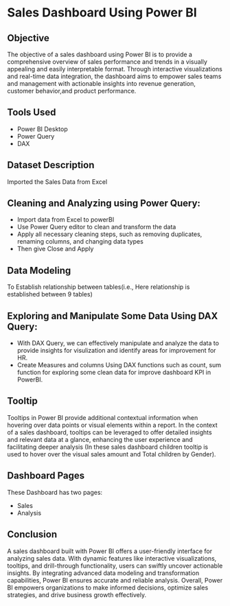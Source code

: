 # Sales Dashboard Using Power BI
## Objective
The objective of a sales dashboard using Power BI is to provide a comprehensive overview of sales performance and trends in a visually appealing
and easily interpretable format. Through interactive visualizations and real-time data integration, the dashboard aims to empower sales teams and
management with actionable insights into revenue generation, customer behavior,and product performance.

## Tools Used
* Power BI Desktop
* Power Query
* DAX

## Dataset Description 
Imported the Sales Data from Excel

## Cleaning and Analyzing using Power Query:
* Import data from Excel to powerBI
* Use Power Query editor to clean and transform the data
* Apply all necessary cleaning steps, such as removing duplicates, renaming columns, and changing data types
* Then give Close and Apply

## Data Modeling
To Establish relationship between tables(i.e., Here relationship is established between 9 tables)

## Exploring and Manipulate Some Data Using DAX Query:
* With DAX Query, we can effectively manipulate and analyze the data to provide insights for visulization and identify areas for improvement for HR.
* Create Measures and columns Using DAX functions such as count, sum function for exploring some clean data for improve dashboard KPI in PowerBI.

## Tooltip
Tooltips in Power BI provide additional contextual information when hovering over data points or visual elements within a report. In the context of a
sales dashboard, tooltips can be leveraged to offer detailed insights and relevant data at a glance, enhancing the user experience and facilitating deeper 
analysis (In these sales dashboard children tooltip is used to hover over the visual sales amount and Total children by Gender).

## Dashboard Pages
These Dashboard has two pages:
* Sales
* Analysis

## Conclusion
 A sales dashboard built with Power BI offers a user-friendly interface for analyzing sales data. With dynamic features like interactive visualizations,
tooltips, and drill-through functionality, users can swiftly uncover actionable insights. By integrating advanced data modeling and transformation capabilities,
Power BI ensures accurate and reliable analysis. Overall, Power BI empowers organizations to make informed decisions, optimize sales strategies, and drive business 
growth effectively.

